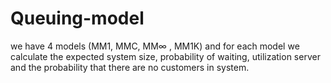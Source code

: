 # Queuing-model
we have 4 models (MM1, MMC, MM∞ , MM1K) and for each model we calculate the expected system size, probability of waiting, utilization server and the probability that there are no customers in system.
